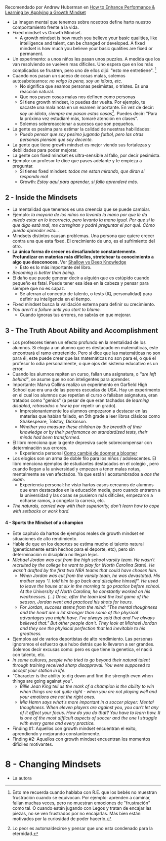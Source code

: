 
Recomendado por Andrew Huberman  en [How to Enhance Performance & Learning by Applying a Growth Mindset ](https://www.youtube.com/watch?v=aQDOU3hPci0&t=447s)

- La imagen mental que tenemos sobre nosotros define harto nuestro comportamiento frente a la vida.
- Fixed mindset vs Growth Mindset.
	- A growth mindset is how much you believe your basic qualities, like intelligence and talent, can be changed or developed. A fixed mindset is how much you believe your basic qualities are fixed or permanent.
- Un experimento: a unos niños les pasan unos puzzles. A medida que los van resolviendo se vuelven mas díficiles. Uno espera que en los más complicados se frustren, pero uno de ellos dijó: "esto me entretiene". [^1]
- Cuando nos pasan un suceso de cosas malas, solemos autosabotearnos: *no valgo la pena, soy un idiota, etc*.
	- No significa que seamos personas pesimistas, o tristes. Es una reacción natural.
	- Que nos pasen cosas malas nos definen como personas
	- Si tiene growth mindset, lo puedes dar vuelta. Por ejemplo, te sacaste una mala nota en un examen importante. En vez de decir: *soy un idiota*, *siempre me pasan estas cosas*[^2]. Puedes decir: "Para la próxima vez estudiaré más, tomaré atención en clases".
	- Solemos sobrereaccionar a sucesos que son pequeños.
- La gente es pesima para estimar la calidad de nuestras habilidades:
	- *Puedo pensar que soy pesimo jugando futbol, pero las otras personas piensan que soy decente.*
- La gente que tiene growth mindset es mejor viendo sus fortalezas y debilidades para poder mejorar.
- La gente con fixed mindset es ultra-sensible al fallo, por decir pesimista.
- Ejemplo: un profesor te dice que pases adelante y te empieza a preguntar.
	- Si tienes fixed mindset: *todos me estan mirando, que diran si respondo mal*
	- Growth: *Estoy aquí para aprender, si fallo aprenderé más.*  



## 2 - Inside the Mindsets
- La mentalidad que tenemos es una creencia que se puede cambiar.
- Ejemplo: *la mayoria de los niños no levanta la mano por que le da miedo estar en lo incorrecto, pero levanto la mano igual. Por que si lo que digo está mal, me corregiran y podré preguntar el por qué. Cómo puedo aprender esto...*
- Mindsets distintos causan problemas. Una persona que quiere crecer contra una que esta fixed. El crecimiento de uno, es el sufrimiento del otro.
- **La única forma de crecer es desafiandote constantemente. Profundizar en materias más dificiles, stretchear tu conocimiento a algo que desconoces.** Ver  [Shallow vs Deep Knowledge](ideas/Shallow%20vs%20Deep%20Knowledge.md) 
	- Esto es lo más importante del libro. 
- *Becoming is better than being.*
- El daño que puede generar decir a alguién que es estúpido cuando pequeño es fatal. Puede tener esa idea en la cabeza y pensar para siempre que no es capaz.
	- Se aferran al concepto de talento, o tests (IQ, personalidad) para definir su inteligencia en el tiempo.
- Fixed mindset busca la validación externa para definir su crecimiento.
- *You aren't a failure until you start to blame.*
	- Cuando ignoras tus errores, no sabrás en que mejorar.


## 3 - The Truth About Ability and Accomplishment
- Los profesores tienen un efecto profundo en la mentalidad de los alumnos. Si elogia a un alumno que es destacado en matemáticas, este encontrará el ramo entretenido. Pero si dice que las matemáticas no son para él, este puede creer que las matemáticas no son para el, o qué el profesor lo odia personalmente, o que ojos del sistema educativo es un error.
- Cuando los alumnos repiten un curso, fallan una asignatura, o *"are left behind"*, se asume que no son inteligentes para aprender. 
- Importante: Marva Collins realizo un experimento en Garfield High School que era una de las peores escuelas de USA.  Hay un experimento en el cual los alumnos que repetían el curso o fallaban asignatura, eran tratados como "genios" (a pesar de que eran tachados de *learning disabled*, *retrasados* o *low iq* por repetir un grado). 
	- Impresionantemente los alumnos empezaron a destacar en las materias que habían fallado, en 5th grade a leer libros clásicos como Shakespeare, Tolstoy, Dickinson.
	- *Whether you measure these children by the breadth of their knowledge or by their perfomance on standardized tests, their minds had been transformed.*  
-  El libro menciona que la gente depresiva suele sobrecompensar con determinación sus errores.
	- Experiencia personal [Como cambié de doomer a bloomer](Varios/cambios-internos/Como%20cambié%20de%20doomer%20a%20bloomer.md)
- Los elogios son un arma de doble filo para los niños / adolescentes. El libro menciona ejemplos de estudiantes destacados en el colegio , pero cuando llegan a la universidad y empezan a tener malas notas, mentalmente se ven afectados. Ya que están l acostumbrados a *ace the exam*. 
	- Experiencia personal: he visto hartos casos cercanos de alumnos que eran destacados en la educación media, pero cuando entraron a la universidad y las cosas se pusieron más díficiles, empezaron a echarse ramos, a congelar la carrera, etc.
- *The naturals, carried way with their superiority, don't learn how to cope with setbacks or work hard.*


#### 4 - Sports the Mindset of a champion
- Este capitulo da hartos de ejemplos reales de growth mindset en situaciones de alto rendimiento. 
- Habla de que en los deportes se estima mucho el talento natural (geneticamente están hechos para el deporte, etc), pero sin determinación ni disciplina no llegan lejos.
- *Michael Jordan was cut from the high school varsity team. He wasn't recruited by the college he want to play for (North Carolina State). He wasn't drafted by the first two NBA teams that could have chosen him.*
	- *When Jordan was cut from the varsity team, he was devastated. His mother says "I. told him to go back and discipline himself". He used to leave the house at six in the morning to go practice before school. At the University of North Carolina, he constantly worked on his weaknesses. (...) Once, after the team lost the last game of the season, Jordan went and practiced his shots for hours.*
	- *For Jordan, success stems from the mind: "The mental thoughness and the heart are a lot stronger than some of the physical advantages you might have. I've always said that and I've always believed that." But other people don't. They look at Michael Jordan and they see the phyisical perfection that led inevitable to his greatness.*
- Ejemplos así de varios deportistas de alto rendimiento. Las personas ignoramos el esfuerzo que hubo detrás que lo llevaron a ser grandes. Solemos decir excusas como: pero es que tiene la genetica, el nació con talento, etc.
- *In some cultures, people who tried to go beyond their natural talent through training received sharp disapproval. You were supposed to accept your station in life.*
- "Character is the ability to dig down and find the strength even when things are going against you".
	- *Billie Jean King tell us the mark of a champion is the ability to win when things are not quite right - when you are not playing well and your emotions are not the right ones.*
	- *Mia Hamn says what's more important in a soccer player: Mental thoughness. When eleven players are against you, you can't let any of it affect your focus. How do you do that? You have to learn how. It is one of the most difficult aspects of soccer and the one I struggle with every game and every practice.*
- Finding #1: Aquellos con growth mindset encuentran el exito, aprendiendo y mejorando constantemente. 
- Finding #2: Aquellos con growth mindset encuentran los momentos dificiles motivantes.





# 8 - Changing Mindsets
- La autora

[^1]: Esto me recuerda cuando hablaba con R.E.  que los bebés no muestran frustración cuando se equivocan. Por ejemplo: aprenden a caminar, fallan muchas veces, pero no muestran emociones de "frustración" como tal.  O cuando están jugando con Legos y tratan de encajar las piezas, no se ven frustrados por no encajarlas. Más bien están motivados por la curiosidad de poder hacerlo.
[^2]: Lo peor es automaldecirse y pensar que uno esta condenado para la eternidad.